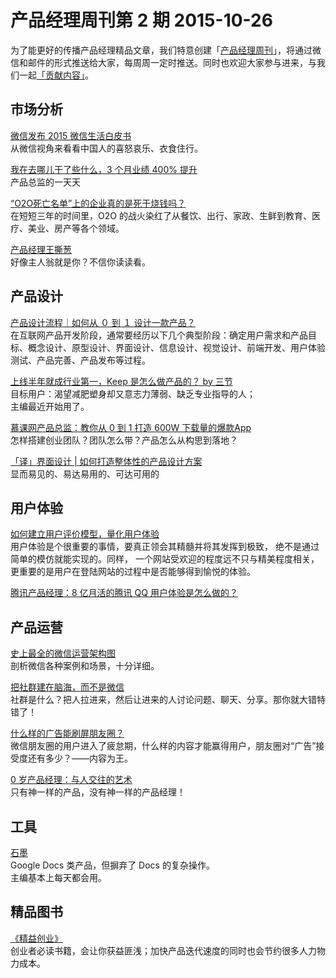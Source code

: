 # 产品经理周刊第 2 期 2015-10-26

为了能更好的传播产品经理精品文章，我们特意创建「[产品经理周刊](http://pmweekly.com/)」，将通过微信和邮件的形式推送给大家，每周周一定时推送。同时也欢迎大家参与进来，与我们一起[「贡献内容」](https://github.com/vincent4j/pmweekly.com/issues/new)。    

## 市场分析 

[微信发布 2015 微信生活白皮书](http://mp.weixin.qq.com/s?__biz=MjM5NjM4MDAxMg==&mid=400158926&idx=1&sn=cda9eb5ea22d205e6919d91ab3155f28&scene=1&srcid=1023SlLmBl4uzxGarTDCFKKS&from=groupmessage&isappinstalled=0#rd)   
从微信视角来看看中国人的喜怒哀乐、衣食住行。   

[我在去哪儿干了些什么，3 个月业绩 400% 提升](http://new.pmcaff.com/article?id=2000000000000043)    
产品总监的一天天      

[“O2O死亡名单”上的企业真的是死于烧钱吗？](http://mp.weixin.qq.com/s?__biz=MjM5NjAyMzcyMA==&mid=400442871&idx=1&sn=1b010448a625494be9265b1c3f550c3b&scene=0#rd)    
在短短三年的时间里，O2O 的战火染红了从餐饮、出行、家政、生鲜到教育、医疗、美业、房产等各个领域。   

[产品经理王撕葱](http://mp.weixin.qq.com/s?__biz=MjM5ODIyMTE0MA==&mid=400140821&idx=1&sn=250dd3a55e813b78149bbbbf8fbdc8d9&scene=0#rd)   
好像主人翁就是你？不信你读读看。       

## 产品设计

[产品设计流程｜如何从 ０ 到 １ 设计一款产品？](http://mp.weixin.qq.com/s?__biz=MjM5OTEwNjI2MA==&mid=400149093&idx=1&sn=71ae0558e102d575fed62ebfeb88500a&scene=1&srcid=1022GyDNAPl7uCuwEG3Zi9jV&from=groupmessage&isappinstalled=0#rd)   
在互联网产品开发阶段，通常要经历以下几个典型阶段：确定用户需求和产品目标、概念设计、原型设计、界面设计、信息设计、视觉设计、前端开发、用户体验测试、产品完善、产品发布等过程。   

[上线半年就成行业第一，Keep 是怎么做产品的？ by 三节](http://mp.weixin.qq.com/s?__biz=MjM5NDUyOTAwOA==&mid=400183181&idx=1&sn=d87fa30f42d4c8ce13fee75e608af531&scene=0#rd)    
目标用户：渴望减肥塑身却又意志力薄弱、缺乏专业指导的人；    
主编最近开始用了。      

[慕课网产品总监：教你从 0 到 1 打造 600W 下载量的爆款App](http://www.jianshu.com/p/24f3a9e5b26c)   
怎样搭建创业团队？团队怎么带？产品怎么从构思到落地？        

[「译」界面设计 | 如何打造整体性的产品设计方案](http://mp.weixin.qq.com/s?__biz=MjM5NjA3ODI3Ng==&mid=400098471&idx=2&sn=ab732edf7de9c64d8cacc886ac129736&scene=0#rd)   
显而易见的、易达易用的、可达可用的 

## 用户体验

[如何建立用户评价模型，量化用户体验](http://mp.weixin.qq.com/s?__biz=MjM5OTEwNjI2MA==&mid=400196394&idx=1&sn=09105dfda4f187b220dab11140fd3e85&scene=0#rd)     
用户体验是个很重要的事情，要真正领会其精髓并将其发挥到极致， 绝不是通过简单的模仿就能实现的。同样， 一个网站受欢迎的程度远不只与精美程度相关，更重要的是用户在登陆网站的过程中是否能够得到愉悦的体验。     

[腾讯产品经理：8 亿月活的腾讯 QQ 用户体验是怎么做的？](http://www.pmcaff.com/thread-19176-1-1.html)        

## 产品运营

[史上最全的微信运营架构图](http://mp.weixin.qq.com/s?__biz=MzAxNzY1NjQ1OA==&mid=400033814&idx=3&sn=42f9ba2ef5b637b3789f96d6b1c357c3&scene=1&srcid=1021X3FyFFL5A0ftgyp4bseX&from=groupmessage&isappinstalled=0#rd)   
剖析微信各种案例和场景，十分详细。    

[把社群建在脑海，而不是微信](http://mp.weixin.qq.com/s?__biz=MzA5NTMxOTczOA==&mid=400133221&idx=1&sn=de593318ff6abc0470ea775f192e0567&scene=1&srcid=1024J4JBK9YBAHOj4D1EAlCF&from=groupmessage&isappinstalled=0#rd)   
社群是什么？把人拉进来，然后让进来的人讨论问题、聊天、分享。那你就大错特错了！      

[什么样的广告能刷屏朋友圈？](http://mp.weixin.qq.com/s?__biz=MjM5NjAyMDE5Mg==&mid=400459752&idx=1&sn=753055969d31d8bbdf5ee5ad78c06075&scene=0#rd)   
微信朋友圈的用户进入了疲怠期，什么样的内容才能赢得用户，朋友圈对“广告”接受度还有多少？——内容为王。   

[0 岁产品经理：与人交往的艺术](http://blog.sina.com.cn/s/blog_1552cb8fa0102w95w.html)  
只有神一样的产品，没有神一样的产品经理！    

## 工具

[石墨](https://shimo.im/)   
Google Docs 类产品，但摒弃了 Docs 的复杂操作。   
主编基本上每天都会用。        
   
## 精品图书  

[《精益创业》](http://book.douban.com/subject/10945606/)   
创业者必读书籍，会让你获益匪浅；加快产品迭代速度的同时也会节约很多人力物力成本。       
  
 
